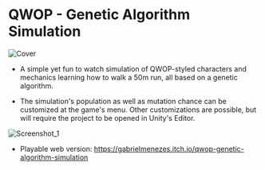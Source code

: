 # QWOP - Genetic Algorithm Simulation

![Cover](https://github.com/gpdmenezes/QWOP_GeneticAlgorithm/assets/38543018/92bbf721-9fbc-42c5-ab81-11daa4edf754)

* A simple yet fun to watch simulation of QWOP-styled characters and mechanics learning how to walk a 50m run, all based on a genetic algorithm.

* The simulation's population as well as mutation chance can be customized at the game's menu. Other customizations are possible, but will require the project to be opened in Unity's Editor.

![Screenshot_1](https://github.com/gpdmenezes/QWOP_GeneticAlgorithm/assets/38543018/aecb9733-9c5d-4b2a-96bc-df53b0523ec7)

* Playable web version: https://gabrielmenezes.itch.io/qwop-genetic-algorithm-simulation
